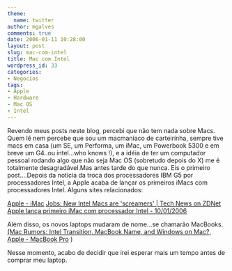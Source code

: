 ```yaml
---
theme:
  name: twitter
author: mgalves
comments: true
date: 2006-01-11 10:28:00
layout: post
slug: mac-com-intel
title: Mac com Intel
wordpress_id: 33
categories:
- Negocios
tags:
- Apple
- Hardware
- Mac OS
- Intel
---
```


Revendo meus posts neste blog, percebi que não tem nada sobre Macs. Quem lê nem percebe que sou um macmaníaco de carteirinha, sempre tive macs em casa (um SE, um Performa, um iMac, um Powerbook 5300 e em breve um G4..ou intel...who knows !), e a idéia de ter um computador pessoal rodando algo que não seja Mac OS (sobretudo depois do X) me é totalmente desagradável.Mas antes tarde do que nunca. Eis o primeiro post....Depois da notícia da troca dos processadores IBM G5 por processadores Intel, a Apple acaba de lançar os primeiros iMacs com processadores Intel. Alguns sites relacionados:

[Apple - iMac](http://www.apple.com/imac/)
[Jobs: New Intel Macs are 'screamers' | Tech News on ZDNet](http://news.zdnet.com/2100-9595_22-6025409.html)
[Apple lança primeiro iMac com processador Intel - 10/01/2006](http://www1.folha.uol.com.br/folha/informatica/ult124u19486.shtml)

Além disso, os novos laptops mudaram de nome...se chamarão MacBooks.[ (Mac Rumors: Intel Transition, MacBook Name, and Windows on Mac?](http://www.macrumors.com/pages/2006/01/20060111025256.shtml), [Apple - MacBook Pro](http://www.apple.com/macbookpro/) )

Nesse momento, acabo de decidir que irei esperar mais um tempo antes de comprar meu laptop.
